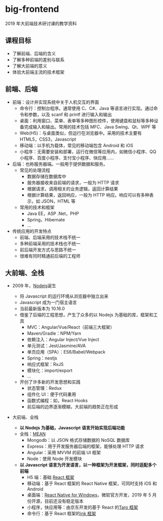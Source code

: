 # big-frontend

2019 年大前端技术研讨课的教学资料

## 课程目标

- 了解前端、后端的含义
- 了解多种前端的差别与联系
- 了解大前端的意义
- 体验大前端主流的技术框架

## 前端、后端

- 前端：设计并实现系统中关于人机交互的界面
  - 命令行：控制台程序。通常使用 C、C#、Java 等语言进行实现。通过命令和参数，以及 scanf 和 printf 进行输入和输出
  - 桌面：利用窗口、菜单、表单等多种图形控件，使用键盘和鼠标等多种设备完成输入和输出。常用的技术包括 MFC、Java Swing、Qt、WPF 等
  - Web(H5)：与桌面类似，但运行在浏览器中。采用的技术主要有 HTML5，CSS3，Javascript
  - 移动端：以手机为载体，常见的移动端包含 Android 和 iOS
  - 小程序：无需要安装和部署，运行在微信等应用内，如微信小程序、QQ 小程序、百度小程序、支付宝小程序、快应用......
- 后端：也称服务器端。一般用于提供数据和服务。
  - 常见的处理流程
    - 数据存储在数据库中
    - 服务器接收来自前端的请求，一般为 HTTP 请求
    - 根据请求，调用相关的业务逻辑，返回计算结果
    - 根据计算结果，返回响应，一般为 HTTP 响应。响应可以有多种表示，如 JSON，HTML 等
  - 常用的技术和框架
    - Java EE，ASP .Net，PHP
    - Spring，Hibernate
    - ...
- 传统应用的开发特点
  - 前端、后端采用的技术栈不统一
  - 多种前端采用的技术栈也不统一
  - 前后端开发方式与思路不统一
  - 很难有同时精通前后端的工程师

## 大前端、全栈

- 2009 年，[Nodejs](https://nodejs.org)诞生

  - 将 Javascript 的运行环境从浏览器中独立出来
  - Javascript 成为一门宿主语言
  - 当前最新版本为 10.16.0
  - 借鉴了后端的工程思想，产生了众多的以 Nodejs 为基础的库，框架和工具
    - MVC：Angular/Vue/React（前端三大框架）
    - Maven/Gradle：NPM/Yarn
    - 依赖注入：Angular Inject/Vue Inject
    - 单元测试：Jest/Jasmine/AVA
    - 单页应用（SPA）：ES6/Babel/Webpack
    - Spring：nestjs
    - 响应式框架：RxJS
    - 模块化：import/export
    - ...
  - 开创了许多新的开发思想和实践
    - 状态管理：Redux
    - 组件化 UI：便于代码重用
    - 函数式编程：如，React Hooks
    - 前后端的边界逐渐模糊，大前端的趋势正在形成

- 大前端、全栈
  - **以 Nodejs 为基础，Javascript 语言开始实现后端功能**
  - 全栈：[MEAN](https://meanjs.org/)
    - Mongodb：以 JSON 格式存储数据的 NoSQL 数据库
    - Express：用于开发服务器后端的框架，能够处理 HTTP 请求
    - Angular：采用 MVVM 的前端 UI 框架
    - Node：使用 Node 开发模块
  - **以 Javascript 语言为开发语言，以一种框架为开发框架，同时适配多个前端**
    - H5 端：基础 [React 框架](https://reactjs.org)
    - 移动端：基于 React 框架的 React Native 框架，可同时支持 iOS 和 Android
    - 桌面端：[React Native for Windows](https://github.com/Microsoft/react-native-windows)，微软官方开发，2019 年 5 月份开源，目前还没有稳定版本
    - 小程序，快应用等：由京东开发的基于 React 的[Taro 框架](https://github.com/NervJS/taro)
    - 命令行：基于 React 框架的[ink 框架](https://github.com/vadimdemedes/ink)
